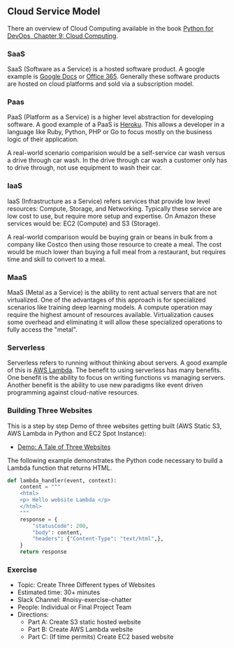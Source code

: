 ## Cloud Service Model 

There an overview of Cloud Computing available in the book [Python for DevOps, Chapter 9: Cloud Computing](https://learning.oreilly.com/library/view/python-for-devops/9781492057680/ch07.html).

### SaaS

SaaS (Software as a Service) is a hosted software product.  A google example is [Google Docs](https://www.google.com/docs/about/) or [Office 365](https://www.office.com/).  Generally these software products are hosted on cloud platforms and sold via a subscription model.

### Paas

PaaS (Platform as a Service) is a higher level abstraction for developing software.  A good example of a PaaS is [Heroku](https://www.heroku.com/).  This allows a developer in a language like Ruby, Python, PHP or Go to focus mostly on the business logic of their application.

A real-world scenario comparision would be a self-service car wash versus a drive through car wash.  In the drive through car wash a customer only has to drive through, not use equipment to wash their car.

### IaaS

IaaS (Infrastructure as a Service) refers services that provide low level resources:  Compute, Storage, and Networking.  Typically these service are low cost to use, but require more setup and expertise.  On Amazon these services would be:  EC2 (Compute) and S3 (Storage).

A real-world comparison would be buying grain or beans in bulk from a company like Costco then using those resource to create a meal.  The cost would be much lower than buying a full meal from a restaurant, but requires time and skill to convert to a meal.

### MaaS

MaaS (Metal as a Service) is the ability to rent actual servers that are not virtualized.  One of the advantages of this approach is for specialized scenarios like training deep learning models.  A compute operation may require the highest amount of resources available.  Virtualization causes some overhead and eliminating it will allow these specialized operations to fully access the "metal".

### Serverless

Serverless refers to running without thinking about servers.  A good example of this is [AWS Lambda](https://aws.amazon.com/lambda/).  The benefit to using serverless has many benefits.  One benefit is the ability to focus on writing functions vs managing servers.  Another benefit is the ability to use new paradigms like event driven programming against cloud-native resources.  

### Building Three Websites

This is a step by step Demo of three websites getting built (AWS Static S3, AWS Lambda in Python and EC2 Spot Instance):

<!---
{type: video, poster: "http://img.youtube.com/vi/acmuuHhrmSs/mqdefault.jpg"}
-->

* [Demo:  A Tale of Three Websites](https://www.youtube.com/watch?v=acmuuHhrmSs)

The following example demonstrates the Python code necessary to build a Lambda function that returns HTML.

```python
def lambda_handler(event, context):
    content = """
    <html>
    <p> Hello website Lambda </p>
    </html>
    """
    response = {
        "statusCode": 200,
        "body": content,
        "headers": {"Content-Type": "text/html",},
    }
    return response
```

### Exercise

* Topic:  Create Three Different types of Websites 
* Estimated time:  30+ minutes
* Slack Channel:  #noisy-exercise-chatter
* People:  Individual or Final Project Team
* Directions:
    * Part A:  Create S3 static hosted website
    * Part B:  Create AWS Lambda website
    * Part C:  (If time permits) Create EC2 based website 

